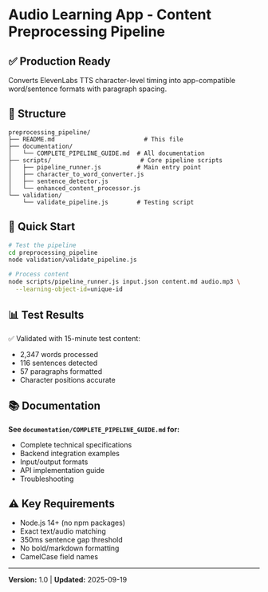 # Audio Learning App - Content Preprocessing Pipeline

## ✅ Production Ready

Converts ElevenLabs TTS character-level timing into app-compatible word/sentence formats with paragraph spacing.

## 📁 Structure

```
preprocessing_pipeline/
├── README.md                         # This file
├── documentation/
│   └── COMPLETE_PIPELINE_GUIDE.md  # All documentation
├── scripts/                         # Core pipeline scripts
│   ├── pipeline_runner.js          # Main entry point
│   ├── character_to_word_converter.js
│   ├── sentence_detector.js
│   └── enhanced_content_processor.js
└── validation/
    └── validate_pipeline.js        # Testing script
```

## 🚀 Quick Start

```bash
# Test the pipeline
cd preprocessing_pipeline
node validation/validate_pipeline.js

# Process content
node scripts/pipeline_runner.js input.json content.md audio.mp3 \
  --learning-object-id=unique-id
```

## 📊 Test Results

✅ Validated with 15-minute test content:
- 2,347 words processed
- 116 sentences detected
- 57 paragraphs formatted
- Character positions accurate

## 📚 Documentation

**See `documentation/COMPLETE_PIPELINE_GUIDE.md` for:**
- Complete technical specifications
- Backend integration examples
- Input/output formats
- API implementation guide
- Troubleshooting

## ⚠️ Key Requirements

- Node.js 14+ (no npm packages)
- Exact text/audio matching
- 350ms sentence gap threshold
- No bold/markdown formatting
- CamelCase field names

---

**Version:** 1.0 | **Updated:** 2025-09-19